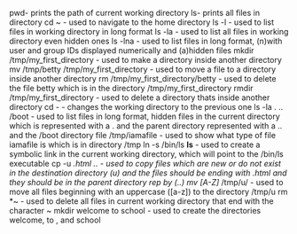 pwd- prints the path of current working directory
ls- prints all files in directory
cd ~ - used to navigate to the home directory
ls -l - used to list files in working directory in long format
ls -la - used to list all files in working directory even hidden ones
ls -lna - used to list files in long format, (n)with user and group IDs displayed numerically and (a)hidden files
mkdir /tmp/my_first_directory - used to make a directory inside another directory
mv /tmp/betty /tmp/my_first_directory - used to move a file to a directory inside another directory
rm /tmp/my_first_directory/betty - used to delete the file betty which is in the directory /tmp/my_first_directory
rmdir /tmp/my_first_directory - used to delete a directory thats inside another directory
cd - - changes the working directory to the previous one
ls -la . .. /boot - used to list files in long format, hidden files in the current directory which is represented with a . and the parent directory represented with a .. and the /boot directory
file /tmp/iamafile - used to show what type of file iamafile is which is in directory /tmp
ln -s /bin/ls __ls__ - used to create a symbolic link in the current working directory, which will point to the /bin/ls executable
cp -u *.html .. - used to copy files which are new or do not exist in the destination directory (u) and the files should be ending with .html and they should be in the parent directory rep by (..)
mv [A-Z]* /tmp/u/ - used to move all files beginning with an uppercase ([a-z]) to the directory /tmp/u
rm *~ - used to delete all files in current working directory that end with the character ~
mkdir welcome to school - used to create the directories welcome, to , and school

